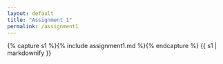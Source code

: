 ```yaml
---
layout: default
title: "Assignment 1"
permalink: /assignment1
---
```


{% capture s1 %}{% include assignment1.md %}{% endcapture %}
{{ s1 | markdownify }}